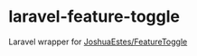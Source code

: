 laravel-feature-toggle
======================

Laravel wrapper for [JoshuaEstes/FeatureToggle](https://github.com/JoshuaEstes/FeatureToggle)
